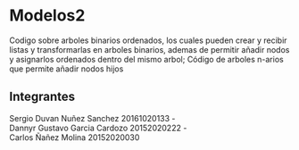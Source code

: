 # Modelos2
Codigo sobre arboles binarios ordenados, los cuales pueden crear y recibir listas y transformarlas en arboles binarios, ademas de permitir añadir nodos y asignarlos ordenados dentro del mismo arbol; Código de arboles n-arios que permite añadir nodos hijos
## Integrantes
Sergio Duvan Nuñez Sanchez 20161020133 -    
Dannyr Gustavo Garcia Cardozo 20152020222 -   
Carlos Ñañez Molina 20152020030  
